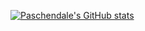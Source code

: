 [![Paschendale's GitHub stats](https://github-readme-stats.vercel.app/api?username=paschendale)](https://github.com/anuraghazra/github-readme-stats)